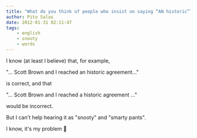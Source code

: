 ```yaml
---
title: "What do you think of people who insist on saying “AN historic”?"
author: Pito Salas
date: 2012-01-31 02:11:47
tags:
    - english
    - snooty
    - words
---
```



I know (at least I believe) that, for example,

"… Scott Brown and I reached an historic agreement…"

is correct, and that

"… Scott Brown and I reached a historic agreement …"

would be incorrect.

But I can't help hearing it as "snooty" and "smarty pants".

I know, it's my problem 🙂



